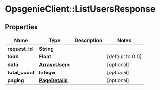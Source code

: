 # OpsgenieClient::ListUsersResponse

## Properties
Name | Type | Description | Notes
------------ | ------------- | ------------- | -------------
**request_id** | **String** |  | 
**took** | **Float** |  | [default to 0.0]
**data** | [**Array&lt;User&gt;**](User.md) |  | [optional] 
**total_count** | **Integer** |  | [optional] 
**paging** | [**PageDetails**](PageDetails.md) |  | [optional] 



